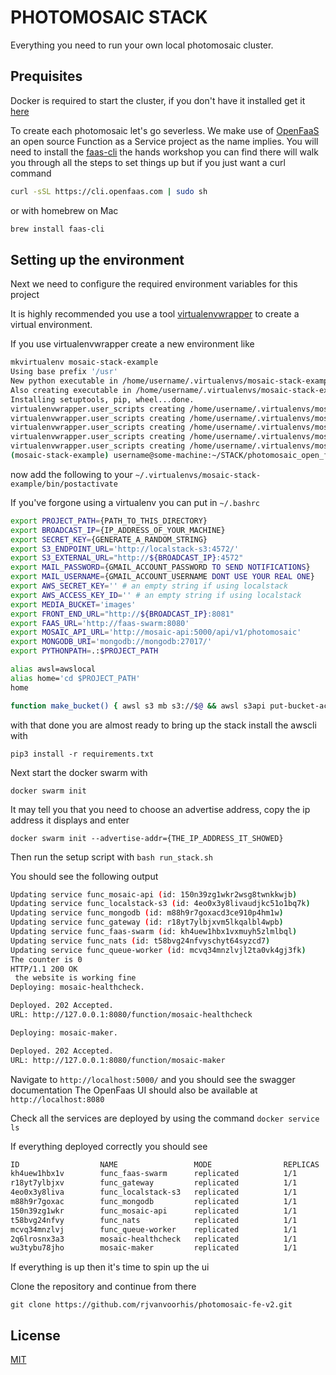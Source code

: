 # PHOTOMOSAIC STACK

Everything you need to run your own local photomosaic cluster.

## Prequisites

Docker is required to start the cluster, if you don't have it installed get it [here](https://docs.docker.com/) 

To create each photomosaic let's go severless. We make use of [OpenFaaS](https://docs.openfaas.com/) an open source Function as a Service project as the name implies. You will need to install the [faas-cli](https://github.com/openfaas/faas-cli/) the 
hands workshop you can find there will walk you through all the steps to set things up but if you just want a curl command

```bash
curl -sSL https://cli.openfaas.com | sudo sh
```
or with homebrew on Mac

```bash
brew install faas-cli
```

## Setting up the environment
Next we need to configure the required environment variables for this project

It is highly recommended you use a tool [virtualenvwrapper](https://virtualenvwrapper.readthedocs.io/en/latest/) to create a virtual environment.

If you use virtualenvwrapper create a new environment like

```bash
mkvirtualenv mosaic-stack-example
Using base prefix '/usr'
New python executable in /home/username/.virtualenvs/mosaic-stack-example/bin/python3
Also creating executable in /home/username/.virtualenvs/mosaic-stack-example/bin/python
Installing setuptools, pip, wheel...done.
virtualenvwrapper.user_scripts creating /home/username/.virtualenvs/mosaic-stack-example/bin/predeactivate
virtualenvwrapper.user_scripts creating /home/username/.virtualenvs/mosaic-stack-example/bin/postdeactivate
virtualenvwrapper.user_scripts creating /home/username/.virtualenvs/mosaic-stack-example/bin/preactivate
virtualenvwrapper.user_scripts creating /home/username/.virtualenvs/mosaic-stack-example/bin/postactivate
virtualenvwrapper.user_scripts creating /home/username/.virtualenvs/mosaic-stack-example/bin/get_env_details
(mosaic-stack-example) username@some-machine:~/STACK/photomosaic_open_faas$ 
```
now add the following to your `~/.virtualenvs/mosaic-stack-example/bin/postactivate`

If you've forgone using a virtualenv you can put in `~/.bashrc`

```bash
export PROJECT_PATH={PATH_TO_THIS_DIRECTORY}
export BROADCAST_IP={IP_ADDRESS_OF_YOUR_MACHINE}
export SECRET_KEY={GENERATE_A_RANDOM_STRING}
export S3_ENDPOINT_URL='http://localstack-s3:4572/'
export S3_EXTERNAL_URL="http://${BROADCAST_IP}:4572"
export MAIL_PASSWORD={GMAIL_ACCOUNT_PASSWORD TO SEND NOTIFICATIONS}
export MAIL_USERNAME={GMAIL_ACCOUNT_USERNAME DONT USE YOUR REAL ONE}
export AWS_SECRET_KEY='' # an empty string if using localstack  
export AWS_ACCESS_KEY_ID='' # an empty string if using localstack
export MEDIA_BUCKET='images'
export FRONT_END_URL="http://${BROADCAST_IP}:8081"
export FAAS_URL='http://faas-swarm:8080'
export MOSAIC_API_URL='http://mosaic-api:5000/api/v1/photomosaic'
export MONGODB_URI='mongodb://mongodb:27017/'
export PYTHONPATH=.:$PROJECT_PATH

alias awsl=awslocal
alias home='cd $PROJECT_PATH'
home

function make_bucket() { awsl s3 mb s3://$@ && awsl s3api put-bucket-acl --bucket $@ --acl public-read;}

```

with that done you are almost ready to bring up the stack
install the awscli with 

`pip3 install -r requirements.txt`

Next start the docker swarm with 

`docker swarm init`

It may tell you that you need to choose an advertise address, copy the ip address it displays
and enter

`docker swarm init --advertise-addr={THE_IP_ADDRESS_IT_SHOWED}`

Then run the setup script with `bash run_stack.sh`

You should see the following output

```bash
Updating service func_mosaic-api (id: 150n39zg1wkr2wsg8twnkkwjb)
Updating service func_localstack-s3 (id: 4eo0x3y8livaudjkc51o1bq7k)
Updating service func_mongodb (id: m88h9r7goxacd3ce910p4hm1w)
Updating service func_gateway (id: r18yt7ylbjxvm5lkqalbl4wpb)
Updating service func_faas-swarm (id: kh4uew1hbx1vxmuyh5zlmlbql)
Updating service func_nats (id: t58bvg24nfvyschyt64syzcd7)
Updating service func_queue-worker (id: mcvq34mnzlvjl2ta0vk4gj3fk)
The counter is 0
HTTP/1.1 200 OK
 the website is working fine
Deploying: mosaic-healthcheck.

Deployed. 202 Accepted.
URL: http://127.0.0.1:8080/function/mosaic-healthcheck

Deploying: mosaic-maker.

Deployed. 202 Accepted.
URL: http://127.0.0.1:8080/function/mosaic-maker

```

Navigate to `http://localhost:5000/` and you should see the swagger documentation
The OpenFaas UI should also be available at `http://localhost:8080`

Check all the services are deployed by using the command `docker service ls`

If everything deployed correctly you should see

```bash
ID                  NAME                 MODE                REPLICAS            IMAGE                                       PORTS
kh4uew1hbx1v        func_faas-swarm      replicated          1/1                 openfaas/faas-swarm:0.6.1                   
r18yt7ylbjxv        func_gateway         replicated          1/1                 openfaas/gateway:0.9.14                     *:8080->8080/tcp
4eo0x3y8liva        func_localstack-s3   replicated          1/1                 localstack/localstack:latest                *:4572->4572/tcp
m88h9r7goxac        func_mongodb         replicated          1/1                 bitnami/mongodb:latest                      *:27018->27017/tcp
150n39zg1wkr        func_mosaic-api      replicated          1/1                 ryanjvanvoorhis/mosaic-api:latest           *:5000->5000/tcp
t58bvg24nfvy        func_nats            replicated          1/1                 nats-streaming:0.11.2                       
mcvq34mnzlvj        func_queue-worker    replicated          1/1                 openfaas/queue-worker:0.5.4                 
2q6lrosnx3a3        mosaic-healthcheck   replicated          1/1                 ryanjvanvoorhis/mosaic-healthcheck:latest   
wu3tybu78jho        mosaic-maker         replicated          1/1                 ryanjvanvoorhis/mosaic-maker:latest    
```

If everything is up then it's time to spin up the ui

Clone the repository and continue from there

`git clone https://github.com/rjvanvoorhis/photomosaic-fe-v2.git`

## License
[MIT](https://choosealicense.com/licenses/mit/)
